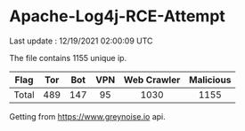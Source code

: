 
# Apache-Log4j-RCE-Attempt

Last update : 12/19/2021 02:00:09 UTC

The file contains 1155 unique ip.

| Flag | Tor | Bot | VPN | Web Crawler | Malicious |
| :-:  | :-: | :-: | :-: | :-:         | :-:       |
| Total| 489  | 147  | 95  | 1030          | 1155        |

Getting from https://www.greynoise.io api.